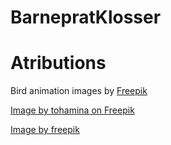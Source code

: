 # BarnepratKlosser




# Atributions

Bird animation images by <a href="https://www.freepik.com/free-vector/hand-drawn-animation-frames-element-collection_33591451.htm#from_view=detail_serie">Freepik</a>

<a href="https://www.freepik.com/free-psd/basket-isolated-transparent-background_81702411.htm#fromView=search&page=1&position=0&uuid=d4aa0204-fa66-4119-86fe-72554a94ac9c">Image by tohamina on Freepik</a>

<a href="https://www.freepik.com/free-vector/hand-drawn-spring-flowers-collection_12067544.htm#fromView=search&page=1&position=24&uuid=fbe2b0c5-647a-49c7-be06-ec6257591b22">Image by freepik</a>